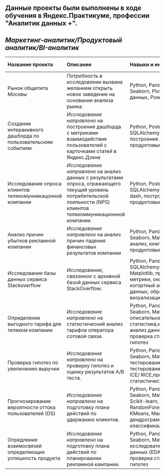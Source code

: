 ## Данные проекты были выполнены в ходе обучения в Яндекс.Практикуме, профессии "Аналитик данных +".
## *Маркетинг-аналитик/Продуктовый аналитик/BI-аналитик*

| Название проекта | Описание |	Навыки и инструменты | Ссылка на проект|
| :--------------- | :------- | :----------------------- | :----- |
| Рынок общепита Москвы | *Потребность в исследовании* вызвана желанием открыть новое заведение на основании анализа рынка.  | Python, Pandas, Numpy, Seaborn, Plotly, визуализация данных, PowerPoint | [Исследование рынка общественного питания][1] |
| Создание интеракивного дашборда по пользовательским событиям  | *Исследование направлено* на построение дашборда с метриками взаимодействия пользователей с карточками статей в Яндекс.Дзене | Python, PostgreSQL, SQLAlchemy, Tableau, dash, построение дашбордов, продуктовые метрики | [Дашборд по данным Яндекс.Дзен][2] |
| Исследование опроса клиентов телекомунникацонной компании | *Исследование направлено* на анализ данных с результатами опроса, отражающего текущий уровень потребительской лояльности (NPS) клиентов телекоммуникационной компании. | Python, PostgreSQL, SQLAlchemy, Pandas, Tableau, dash, построение дашбордов, продуктовые метрики | [Дашборд отражающий текущий уровень NPS][3] |
| Анализ причин убытков рекламной компании  | *Исследование направлено* на анализ причин падения финансовых результатов компании | Python, Pandas, Numpy, Seaborn, Matplotlib, когортный анализ, юнит-экономика, продуктовые метрики | [Расчет LTV, CAC, Retention rate, DAU, WAU, MAU][4] |
| Исследование базы данных сервиса Stackoverflow        | *Исследование, связанное*  с архивной базой данных сервиса StackOverflow.  |Python, Pandas, PostgreSQL, SQLAlchemy, Seaborn, Matplotlib, продуктовые метрики, оконные функции, когортный анализ, выгрузка данных, обработка данных, визуализация данных.| [Продвинутый SQL][5]|
| Определение выгодного тарифа для телеком компании  | *Исследование направлено* на статистический анализ тарифов оператора сотовой связи.| Python, Pandas, Numpy, Seaborn, Matplotlib, SciPy, описательная статистика,исследовательский анализ данных (EDA),  проверка статистических гипотез| [Статистический анализ данных][6] |
| Проверка гипотез по увеличению выручки  | *Исследование направлено* на проверку гипотез и оценку результатов A/B теста.| Python, Pandas, Numpy, Seaborn, Matplotlib, SciPy, A/B-тестирование, статистическое тестирования, фреймворки ICE/ RICE,проверка статистических гипотез| [Принятие решений в бизнесе][7] |
| Прогнозирование вероятности оттока пользователей (DS) | *Исследование направлено*  на подготовку плана действий по удержанию клиентов.| Python, Pandas, Numpy, Seaborn, Matplotlib, SciPy, Scikit-learn, LogisticRegression, RandomForestClassifier, KMeans, Machine Learning, дендрограмма, классификация, кластеризация| [Основы машинного обучения][8] |
| Опредление взаимосвязей определяющие успешность продукта | *Исследование направлено*  на подготовку плана действий по планировании рекламной кампании.| Python, Pandas, Numpy, Seaborn, Matplotlib, SciPy, исследовательский анализ данных (EDA), статистика, проверка статистических гипотез| [Статистический анализ данных][9] |


[1]:https://github.com/Suslov79/Practic/tree/main/open_restaurant
[2]:https://github.com/Suslov79/Practic/tree/main/yandex_zen
[3]:https://github.com/Suslov79/Practic/tree/main/telecomm
[4]:https://github.com/Suslov79/Practic/tree/main/advirtisment
[5]:https://github.com/Suslov79/Practic/tree/main/advanced_SQL
[6]:https://github.com/Suslov79/Practic/tree/main/megalain
[7]:https://github.com/Suslov79/Practic/tree/main/abtest
[8]:https://github.com/Suslov79/Practic/tree/main/basic_ML
[9]:https://github.com/Suslov79/Practic/tree/main/games
